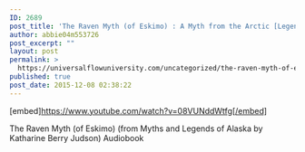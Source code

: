 ```yaml
---
ID: 2689
post_title: 'The Raven Myth (of Eskimo) : A Myth from the Arctic [Legend Audiobook]'
author: abbie04m553726
post_excerpt: ""
layout: post
permalink: >
  https://universalflowuniversity.com/uncategorized/the-raven-myth-of-eskimo-a-myth-from-the-arctic-legend-audiobook/
published: true
post_date: 2015-12-08 02:38:22
---
```

[embed]https://www.youtube.com/watch?v=08VUNddWtfg[/embed]<br>
<p>The Raven Myth (of Eskimo) (from Myths and Legends of Alaska by Katharine Berry Judson) Audiobook</p>
